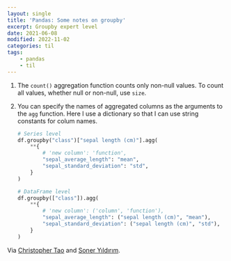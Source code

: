 ```yaml
---
layout: single
title: 'Pandas: Some notes on groupby'
excerpt: Groupby expert level
date: 2021-06-08
modified: 2022-11-02
categories: til
tags:
    - pandas
    - til
---
```


1. The `count()` aggregation function counts only non-null values.
   To count all values, whether null or non-null, use `size`.

2. You can specify the names of aggregated columns as the arguments to the `agg` function.
   Here I use a dictionary so that I can use string constants for colum names.

    ```python
    # Series level
    df.groupby("class")["sepal length (cm)"].agg(
        **{
            # 'new column': 'function',
            "sepal_average_length": "mean",
            "sepal_standard_deviation": "std",
        }
    )

    # DataFrame level
    df.groupby(["class"]).agg(
        **{
            # 'new column': ('column', 'function'),
            "sepal_average_length": ("sepal length (cm)", "mean"),
            "sepal_standard_deviation": ("sepal length (cm)", "std"),
        }
    )
    ```

Via [Christopher Tao](https://towardsdatascience.com/4-pandas-groupby-tricks-you-should-know-9e5b9870693e)
and [Soner Yıldırım](https://towardsdatascience.com/3-python-pandas-tricks-for-efficient-data-analysis-6324d013ef39).
